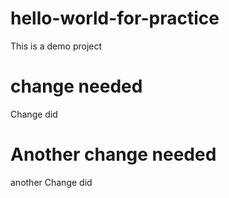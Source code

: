 # hello-world-for-practice
This is a demo project

# change needed
Change did

# Another change needed
another Change did

